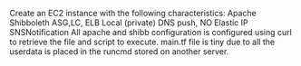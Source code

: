 Create an EC2 instance with the following characteristics:
       Apache
       Shibboleth
       ASG,LC, ELB
       Local (private) DNS push, NO Elastic IP
       SNSNotification
       All apache and shibb configuration is configured using
       curl to retrieve the file and script to execute.
       main.tf file is tiny due to all the userdata is placed in the runcmd 
       stored on another server.
